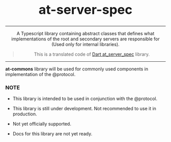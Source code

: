 <h1 align="center" style="font-size: 40px">at-server-spec</h1>

---

<p align="center">A Typescript library containing abstract classes that defines what implementations of the root and secondary servers are responsible for (Used only for internal libraries).</p>

> <p align="center">This is a translated code of <a href="https://pub.dev/packages/at_server_spec">Dart at_server_spec</a> library.</p>

---

**at-commons** library will be used for commonly used components in implementation of the @protocol.

### NOTE

* This library is intended to be used in conjunction with the @protocol.

* This library is still under development. Not recommended to use it in production.

* Not yet officially supported.

* Docs for this library are not yet ready.
